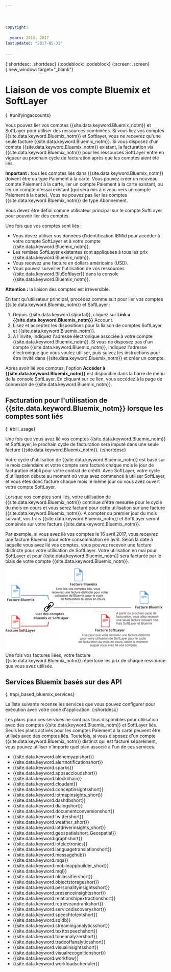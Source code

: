```yaml
---



copyright:

  years: 2015, 2017
lastupdated: "2017-05-31"

---
```


{:shortdesc: .shortdesc}
{:codeblock: .codeblock}
{:screen: .screen}
{:new_window: target="_blank"}

# Liaison de vos compte Bluemix et SoftLayer
{: #unifyingaccounts}

Vous pouvez lier vos comptes {{site.data.keyword.Bluemix_notm}} et SoftLayer pour utiliser des ressources combinées. Si vous liez
vos comptes {{site.data.keyword.Bluemix_notm}} et Softlayer, vous ne recevrez qu'une seule facture {{site.data.keyword.Bluemix_notm}}. Si vous disposez d'un compte {{site.data.keyword.Bluemix_notm}} existant, la facturation via {{site.data.keyword.Bluemix_notm}} pour les ressources SoftLayer entre en vigueur au prochain cycle de facturation après que les comptes aient été liés.

**Important :** tous les comptes liés dans {{site.data.keyword.Bluemix_notm}} doivent être du type Paiement à la carte. Vous pouvez créer un nouveau compte Paiement à la carte, lier un compte Paiement à la carte existant, ou lier un compte d'essai existant (qui sera mis à niveau vers un compte Paiement à la carte). Vous ne pouvez pas lier les comptes {{site.data.keyword.Bluemix_notm}} de type Abonnement.

Vous devez être défini comme utilisateur principal sur le compte SoftLayer pour pouvoir lier des comptes.

Une fois que vos comptes sont liés :

* Vous devez utiliser vos données d'identification IBMid pour accéder à votre compte SoftLayer et à votre compte
{{site.data.keyword.Bluemix_notm}}.
* Les remises SoftLayer existantes sont appliquées à tous les prix {{site.data.keyword.Bluemix_notm}}.
* Vous recevez une facture en dollars américains (USD).
* Vous pouvez surveiller l'utilisation de vos ressources {{site.data.keyword.BluSoftlayer}} dans la console {{site.data.keyword.Bluemix_notm}}.

**Attention :** la liaison des comptes est irréversible.  

En tant qu'utilisateur principal, procédez comme suit pour lier vos comptes {{site.data.keyword.Bluemix_notm}} et SoftLayer :

 1. Depuis {{site.data.keyword.slportal}}, cliquez sur **Link a {{site.data.keyword.Bluemix_notm}}** Account.
 2. Lisez et acceptez les dispositions pour la liaison de comptes SoftLayer et {{site.data.keyword.Bluemix_notm}}.
 3. A l'invite, indiquez l'adresse électronique associée à votre compte {{site.data.keyword.Bluemix_notm}}. Si vous ne disposez pas d'un compte
{{site.data.keyword.Bluemix_notm}}, indiquez l'adresse électronique que vous voulez utiliser, puis suivez les instructions pour être invité dans
{{site.data.keyword.Bluemix_notm}} et créer un compte.

Après avoir lié vos comptes, l'option **Accéder à {{site.data.keyword.Bluemix_notm}}** est disponible dans la barre de menu de la console SoftLayer. En cliquant sur ce lien, vous accédez à la page de connexion de {{site.data.keyword.Bluemix_notm}}.

## Facturation pour l'utilisation de {{site.data.keyword.Bluemix_notm}} lorsque les comptes sont liés
{: #bill_usage}

Une fois que vous avez lié vos comptes {{site.data.keyword.Bluemix_notm}} et SoftLayer, le prochain cycle de facturation sera imputé dans une seule facture {{site.data.keyword.Bluemix_notm}}.
{:shortdesc}

Votre cycle d'utilisation de {{site.data.keyword.Bluemix_notm}} est basé sur le mois calendaire et votre compte sera facturé chaque mois le jour de facturation établi pour votre contrat de crédit. Avec SoftLayer, votre cycle d'utilisation débute au moment où vous avez commencé à utiliser SoftLayer, et vous êtes donc facturé chaque mois le même jour où vous avez ouvert votre compte SoftLayer. 

Lorsque vos comptes sont liés, votre utilisation de {{site.data.keyword.Bluemix_notm}} continue d'être mesurée pour le cycle du mois en cours et vous serez facturé pour cette utilisation sur une facture {{site.data.keyword.Bluemix_notm}}. A compter du premier jour du mois suivant, vos frais {{site.data.keyword.Bluemix_notm}} et SoftLayer seront combinés sur votre facture {{site.data.keyword.Bluemix_notm}}.

Par exemple, si vous avez lié vos comptes le 16 avril 2017, vous recevrez une facture Bluemix pour votre consommation en avril. Selon la date à laquelle vous avez lié vos comptes, vous pouvez recevoir une facture distincte pour votre utilisation de SoftLayer. Votre utilisation en mai pour SoftLayer et pour {{site.data.keyword.Bluemix_notm}} sera facturée par le biais de votre compte {{site.data.keyword.Bluemix_notm}}.

![Récapitulatif de la liaison de comptes Bluemix et SoftLayer](BluemixSoftLayerBill.svg)

Une fois vos factures liées, votre facture {{site.data.keyword.Bluemix_notm}} répertorie les prix de chaque ressource que vous avez utilisée.

## Services Bluemix basés sur des API
{: #api_based_bluemix_services}

La liste suivante recense les services que vous pouvez configurer pour exécution avec votre code d'application.
{:shortdesc}

Les plans pour ces services ne sont pas tous disponibles pour utilisation avec des comptes {{site.data.keyword.Bluemix_notm}} et SoftLayer liés. Seuls les plans activés pour les comptes Paiement à la carte peuvent être utilisés avec des comptes liés. Toutefois, si vous disposez d'un compte {{site.data.keyword.Bluemix_notm}} distinct qui est facturé séparément, vous pouvez utiliser n'importe quel plan associé à l'un de ces services.

* {{site.data.keyword.alchemyapishort}}
* {{site.data.keyword.alertnotificationshort}}
* {{site.data.keyword.sparks}}
* {{site.data.keyword.appseccloudshort}}
* {{site.data.keyword.blockchain}}
* {{site.data.keyword.cloudant}}
* {{site.data.keyword.conceptinsightsshort}}
* {{site.data.keyword.iotmapinsights_short}}
* {{site.data.keyword.dashdbshort}}
* {{site.data.keyword.dialogshort}}
* {{site.data.keyword.documentconversionshort}}
* {{site.data.keyword.twittershort}}
* {{site.data.keyword.weather_short}}
* {{site.data.keyword.iotdriverinsights_short}}
* {{site.data.keyword.geospatialshort_Geospatial}}
* {{site.data.keyword.graphshort}}
* {{site.data.keyword.iotelectronics}}
* {{site.data.keyword.languagetranslationshort}}
* {{site.data.keyword.messagehub}}
* {{site.data.keyword.mqa}}
* {{site.data.keyword.mobileappbuilder_short}}
* {{site.data.keyword.mql}}
* {{site.data.keyword.nlclassifiershort}}
* {{site.data.keyword.objectstorageshort}}
* {{site.data.keyword.personalityinsightsshort}}
* {{site.data.keyword.presenceinsightsshort}}
* {{site.data.keyword.relationshipextractionshort}}
* {{site.data.keyword.retrieveandrankshort}}
* {{site.data.keyword.servicediscoveryshort}}
* {{site.data.keyword.speechtotextshort}}
* {{site.data.keyword.sqldb}}
* {{site.data.keyword.streaminganalyticsshort}}
* {{site.data.keyword.texttospeechshort}}
* {{site.data.keyword.toneanalyzershort}}
* {{site.data.keyword.tradeoffanalyticsshort}}
* {{site.data.keyword.visualinsightsshort}}
* {{site.data.keyword.visualrecognitionshort}}
* {{site.data.keyword.workflow}}
* {{site.data.keyword.workloadscheduler}}
